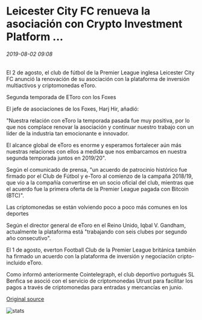 # Leicester City FC renueva la asociación con Crypto Investment Platform ...

###### 2019-08-02 09:08

El 2 de agosto, el club de fútbol de la Premier League inglesa Leicester City FC anunció la renovación de su asociación con la plataforma de inversión multiactivos y criptomonedas eToro.

Segunda temporada de EToro con los Foxes

El jefe de asociaciones de los Foxes, Harj Hir, añadió:

"Nuestra relación con eToro la temporada pasada fue muy positiva, por lo que nos complace renovar la asociación y continuar nuestro trabajo con un líder de la industria tan emocionante e innovador.

El alcance global de eToro es enorme y esperamos fortalecer aún más nuestras relaciones con ellos a medida que nos embarcamos en nuestra segunda temporada juntos en 2019/20".

Según el comunicado de prensa, "un acuerdo de patrocinio histórico fue firmado por el Club de Fútbol y e-Toro al comienzo de la campaña 2018/19, que vio a la compañía convertirse en un socio oficial del club, mientras que el acuerdo fue la primera oferta de la Premier League pagada con Bitcoin (BTC)".

Las criptomonedas se están volviendo poco a poco más comunes en los deportes

Según el director general de eToro en el Reino Unido, Iqbal V. Gandham, actualmente la plataforma está "trabajando con seis clubes por segundo año consecutivo".

El 1 de agosto, everton Football Club de la Premier League británica también ha firmado un acuerdo con la plataforma de inversión y negociación cripto-incluido eToro.

Como informó anteriormente Cointelegraph, el club deportivo portugués SL Benfica se asoció con el servicio de criptomonedas Utrust para facilitar los pagos a través de criptomonedas para entradas y mercancías en junio.

[Original source](https://cointelegraph.com/news/leicester-city-fc-renews-partnership-with-crypto-investment-platform)

![stats](https://c.statcounter.com/11760860/0/a89fa40b/1/ "stats")